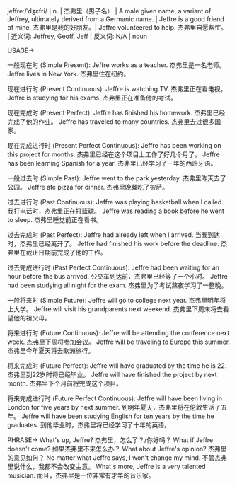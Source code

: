 jeffre:/ˈdʒɛfri/ | n. | 杰弗里（男子名） | A male given name, a variant of Jeffrey, ultimately derived from a Germanic name. | Jeffre is a good friend of mine. 杰弗里是我的好朋友。| Jeffre volunteered to help. 杰弗里自愿帮忙。 | 近义词: Jeffrey, Geoff, Jeff | 反义词: N/A | noun

USAGE->

一般现在时 (Simple Present):
Jeffre works as a teacher. 杰弗里是一名老师。
Jeffre lives in New York. 杰弗里住在纽约。


现在进行时 (Present Continuous):
Jeffre is watching TV. 杰弗里正在看电视。
Jeffre is studying for his exams. 杰弗里正在准备他的考试。


现在完成时 (Present Perfect):
Jeffre has finished his homework. 杰弗里已经完成了他的作业。
Jeffre has traveled to many countries. 杰弗里去过很多国家。


现在完成进行时 (Present Perfect Continuous):
Jeffre has been working on this project for months. 杰弗里已经在这个项目上工作了好几个月了。
Jeffre has been learning Spanish for a year. 杰弗里已经学习了一年的西班牙语。


一般过去时 (Simple Past):
Jeffre went to the park yesterday. 杰弗里昨天去了公园。
Jeffre ate pizza for dinner. 杰弗里晚餐吃了披萨。


过去进行时 (Past Continuous):
Jeffre was playing basketball when I called. 我打电话时，杰弗里正在打篮球。
Jeffre was reading a book before he went to sleep. 杰弗里睡觉前正在看书。


过去完成时 (Past Perfect):
Jeffre had already left when I arrived. 当我到达时，杰弗里已经离开了。
Jeffre had finished his work before the deadline. 杰弗里在截止日期前完成了他的工作。


过去完成进行时 (Past Perfect Continuous):
Jeffre had been waiting for an hour before the bus arrived. 公交车到达前，杰弗里已经等了一个小时。
Jeffre had been studying all night for the exam. 杰弗里为了考试熬夜学习了一整晚。


一般将来时 (Simple Future):
Jeffre will go to college next year. 杰弗里明年将上大学。
Jeffre will visit his grandparents next weekend. 杰弗里下周末将去看望他的祖父母。


将来进行时 (Future Continuous):
Jeffre will be attending the conference next week. 杰弗里下周将参加会议。
Jeffre will be traveling to Europe this summer. 杰弗里今年夏天将去欧洲旅行。


将来完成时 (Future Perfect):
Jeffre will have graduated by the time he is 22. 杰弗里到22岁时将已经毕业。
Jeffre will have finished the project by next month. 杰弗里下个月前将完成这个项目。


将来完成进行时 (Future Perfect Continuous):
Jeffre will have been living in London for five years by next summer. 到明年夏天，杰弗里将在伦敦生活了五年。
Jeffre will have been studying English for ten years by the time he graduates. 到他毕业时，杰弗里将已经学习了十年的英语。



PHRASE->
What's up, Jeffre? 杰弗里，怎么了？/你好吗？
What if Jeffre doesn't come? 如果杰弗里不来怎么办？
What about Jeffre's opinion? 杰弗里的意见如何？
No matter what Jeffre says, I won't change my mind. 不管杰弗里说什么，我都不会改变主意。
What's more, Jeffre is a very talented musician. 而且，杰弗里是一位非常有才华的音乐家。
